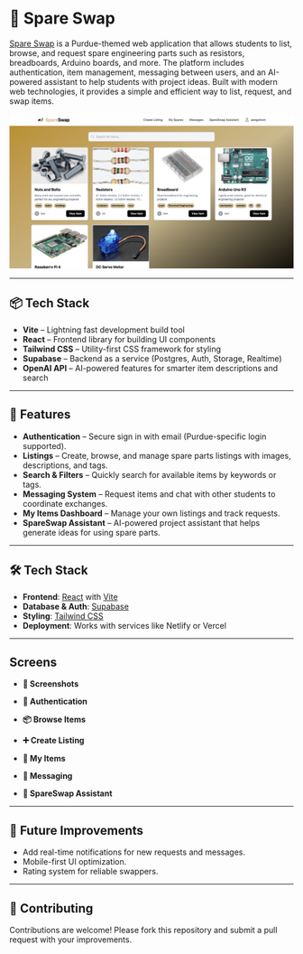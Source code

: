 # 🔧 Spare Swap

[Spare Swap](https://spare-swap.netlify.app/) is a Purdue-themed web application that allows students to list, browse, and request spare engineering parts such as resistors, breadboards, Arduino boards, and more. The platform includes authentication, item management, messaging between users, and an AI-powered assistant to help students with project ideas. Built with modern web technologies, it provides a simple and efficient way to list, request, and swap items.

[![Spare Swap Screenshot](./public/home-screen.png)](https://spare-swap.netlify.app/)

---

## 📦 Tech Stack

- **Vite** – Lightning fast development build tool
- **React** – Frontend library for building UI components
- **Tailwind CSS** – Utility-first CSS framework for styling
- **Supabase** – Backend as a service (Postgres, Auth, Storage, Realtime)
- **OpenAI API** – AI-powered features for smarter item descriptions and search

---

## 🚀 Features

* **Authentication** – Secure sign in with email (Purdue-specific login supported).
* **Listings** – Create, browse, and manage spare parts listings with images, descriptions, and tags.
* **Search & Filters** – Quickly search for available items by keywords or tags.
* **Messaging System** – Request items and chat with other students to coordinate exchanges.
* **My Items Dashboard** – Manage your own listings and track requests.
* **SpareSwap Assistant** – AI-powered project assistant that helps generate ideas for using spare parts.

---

## 🛠️ Tech Stack

* **Frontend**: [React](https://react.dev/) with [Vite](https://vitejs.dev/)
* **Database & Auth**: [Supabase](https://supabase.com/)
* **Styling**: [Tailwind CSS](https://tailwindcss.com/)
* **Deployment**: Works with services like Netlify or Vercel

---

## Screens
* **📸 Screenshots**

* **🔐 Authentication**

* **📦 Browse Items**

* **➕ Create Listing**

* **📂 My Items**

* **💬 Messaging**

* **🤖 SpareSwap Assistant**

---

## 🔮 Future Improvements

* Add real-time notifications for new requests and messages.
* Mobile-first UI optimization.
* Rating system for reliable swappers.

---

## 🤝 Contributing

Contributions are welcome! Please fork this repository and submit a pull request with your improvements.

